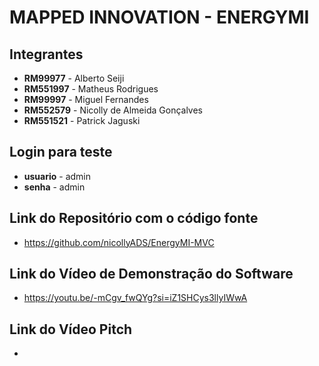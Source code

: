 # MAPPED INNOVATION - ENERGYMI

## Integrantes
- **RM99977** - Alberto Seiji  
- **RM551997** - Matheus Rodrigues  
- **RM99997** - Miguel Fernandes  
- **RM552579** - Nicolly de Almeida Gonçalves  
- **RM551521** - Patrick Jaguski  

## Login para teste
- **usuario** - admin
- **senha** - admin

## Link do Repositório com o código fonte
- https://github.com/nicollyADS/EnergyMI-MVC

## Link do Vídeo de Demonstração do Software
- https://youtu.be/-mCgv_fwQYg?si=iZ1SHCys3llyIWwA

## Link do Vídeo Pitch
- 
